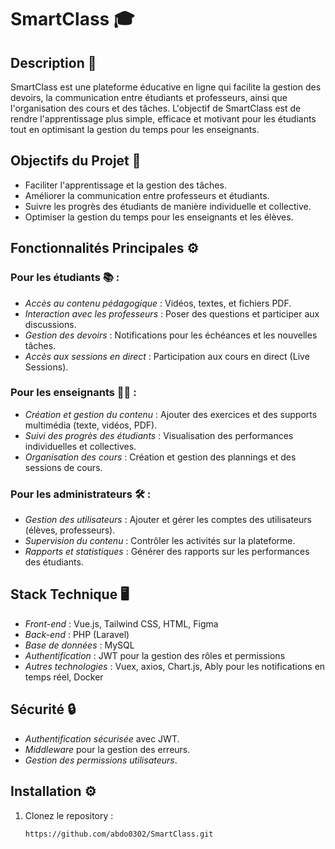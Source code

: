 # SmartClass 🎓

## Description 📝
SmartClass est une plateforme éducative en ligne qui facilite la gestion des devoirs, la communication entre étudiants et professeurs, ainsi que l'organisation des cours et des tâches. L'objectif de SmartClass est de rendre l'apprentissage plus simple, efficace et motivant pour les étudiants tout en optimisant la gestion du temps pour les enseignants.

## Objectifs du Projet 🎯
- Faciliter l'apprentissage et la gestion des tâches.
- Améliorer la communication entre professeurs et étudiants.
- Suivre les progrès des étudiants de manière individuelle et collective.
- Optimiser la gestion du temps pour les enseignants et les élèves.

## Fonctionnalités Principales ⚙️

### Pour les étudiants 📚 :
- *Accès au contenu pédagogique* : Vidéos, textes, et fichiers PDF.
- *Interaction avec les professeurs* : Poser des questions et participer aux discussions.
- *Gestion des devoirs* : Notifications pour les échéances et les nouvelles tâches.
- *Accès aux sessions en direct* : Participation aux cours en direct (Live Sessions).

### Pour les enseignants 👨‍🏫 :
- *Création et gestion du contenu* : Ajouter des exercices et des supports multimédia (texte, vidéos, PDF).
- *Suivi des progrès des étudiants* : Visualisation des performances individuelles et collectives.
- *Organisation des cours* : Création et gestion des plannings et des sessions de cours.

### Pour les administrateurs 🛠️ :
- *Gestion des utilisateurs* : Ajouter et gérer les comptes des utilisateurs (élèves, professeurs).
- *Supervision du contenu* : Contrôler les activités sur la plateforme.
- *Rapports et statistiques* : Générer des rapports sur les performances des étudiants.

## Stack Technique 🖥️
- *Front-end* : Vue.js, Tailwind CSS, HTML, Figma
- *Back-end* : PHP (Laravel)
- *Base de données* : MySQL
- *Authentification* : JWT pour la gestion des rôles et permissions
- *Autres technologies* : Vuex, axios, Chart.js, Ably pour les notifications en temps réel, Docker

## Sécurité 🔒
- *Authentification sécurisée* avec JWT.
- *Middleware* pour la gestion des erreurs.
- *Gestion des permissions utilisateurs*.

## Installation ⚙️

1. Clonez le repository :

   ```bash
   https://github.com/abdo0302/SmartClass.git

